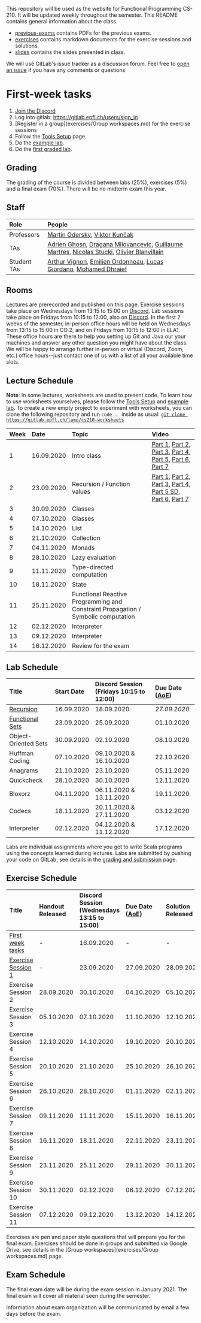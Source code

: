 This repository will be used as the website for Functional Programming CS-210. It will be updated weekly throughout the semester. This README contains general information about the class.

- [previous-exams](previous-exams) contains PDFs for the previous exams.
- [exercises](exercises) contains markdown documents for the exercise sessions and solutions.
- [slides](slides) contains the slides presented in class.

We will use GitLab's issue tracker as a discussion forum. Feel free to [open an issue](https://gitlab.epfl.ch/lamp/cs210/issues/new) if you have any comments or questions

# First-week tasks

1. [Join the Discord](https://discord.gg/8ud6UpE)
2. Log into gitlab: https://gitlab.epfl.ch/users/sign_in
3. [Register in a group](exercises/Group workspaces.md) for the exercise sessions
4. Follow the [Tools Setup](labs/tools-setup.md) page.
5. Do the [example lab](labs/example-lab.md).
6. Do the [first graded lab](labs/lab-1.md).

## Grading

The grading of the course is divided between labs (25%), exercises (5%) and a final exam (70%). There will be no midterm exam this year.

## Staff

| Role        | People |
| :---        | :--- |
| Professors  | [Martin Odersky](https://people.epfl.ch/martin.odersky), [Viktor Kunčak](https://people.epfl.ch/viktor.kuncak) |
| TAs         | [Adrien Ghosn](https://people.epfl.ch/adrien.ghosn), [Dragana Milovancevic](https://people.epfl.ch/dragana.milovancevic), [Guillaume Martres](https://people.epfl.ch/guillaume.martres), [Nicolas Stucki](https://people.epfl.ch/nicolas.stucki), [Olivier Blanvillain](https://people.epfl.ch/olivier.blanvillain) |
| Student TAs | [Arthur Vignon](https://people.epfl.ch/arthur.vignon), [Emilien Ordonneau](https://people.epfl.ch/emilien.ordonneau), [Lucas Giordano](https://people.epfl.ch/lucas.giordano), [Mohamed Dhraief](https://people.epfl.ch/mohamed.dhraief) |

## Rooms

Lectures are prerecorded and published on this page.
Exercise sessions take place on Wednesdays from 13:15 to 15:00 on [Discord](https://discord.gg/8ud6UpE).
Lab sessions take place on Fridays from 10:15 to 12:00, also on [Discord](https://discord.gg/8ud6UpE).
In the first 2 weeks of the semester, in-person office hours will be held on Wednesdays from 13:15 to 15:00 in CO 2, and on Fridays from 10:15 to 12:00 in ELA1.
These office hours are there to help you setting up Git and Java our your machines and answer any other question you might have about the class. We will be happy to arrange further in-person or virtual (Discord, Zoom, etc.) office hours--just contact one of us with a list of all your available time slots.

## Lecture Schedule

<!-- date -d "30/09/2019 364 days" +"%d.%m.%Y" -->

**Note**: In some lectures, worksheets are used to present code. To learn how to
use worksheets yourselves, please follow the [Tools
Setup](labs/tools-setup.md) and [example lab](labs/example-lab.md). To create a
new empty project to experiment with worksheets, you can clone the following
repository and run `code . ` inside as usual: [`git clone https://gitlab.epfl.ch/lamp/cs210-worksheets`](https://gitlab.epfl.ch/lamp/cs210-worksheets)

| Week | Date        | Topic                       | Video              |
| :--  | :--         | :--                         | :--                |
| 1    | 16.09.2020  | Intro class                 | [Part 1][Video 1.1.1], [Part 2][Video 1.1.2], [Part 3][Video 1.1.3], [Part 4][Video 1.1.4], [Part 5][Video 1.1.5], [Part 6][Video 1.1.6], [Part 7][Video 1.1.7] |
| 2    | 23.09.2020  | Recursion / Function values | [Part 1][Video 1.2.1], [Part 2][Video 1.2.2], [Part 3][Video 1.2.3], [Part 4][Video 1.2.4], [Part 5 SD][Video 1.2.5], [Part 6][Video 1.2.6], [Part 7][Video 1.2.7] |
| 3    | 30.09.2020  | Classes                     |                    |
| 4    | 07.10.2020  | Classes                     |                    |
| 5    | 14.10.2020  | List                        |                    |
| 6    | 21.10.2020  | Collection                  |                    |
| 7    | 04.11.2020  | Monads                      |                    |
| 8    | 28.10.2020  | Lazy evaluation             |                    |
| 9    | 11.11.2020  | Type-directed computation   |                    |
| 10   | 18.11.2020  | State                       |                    |
| 11   | 25.11.2020  | Functional Reactive Programming and Constraint Propagation / Symbolic computation |                    |
| 12   | 02.12.2020  | Interpreter                 |                    |
| 13   | 09.12.2020  | Interpreter                 |                    |
| 14   | 16.12.2020  | Review for the exam         |                    |

## Lab Schedule

| Title                             | Start Date | Discord Session (Fridays 10:15 to 12:00) | Due Date ([AoE](https://en.wikipedia.org/wiki/Anywhere_on_Earth)) |
| :--                               | :--        | :--                     | :--        |
| [Recursion](labs/lab-1.md)        | 16.09.2020 | 18.09.2020              | *27.09.2020* |
| [Functional Sets](labs/lab-2.md)  | 23.09.2020 | 25.09.2020              | 01.10.2020 |
| Object-Oriented Sets              | 30.09.2020 | 02.10.2020              | 08.10.2020 |
| Huffman Coding                    | 07.10.2020 | 09.10.2020 & 16.10.2020 | 22.10.2020 |
| Anagrams                          | 21.10.2020 | 23.10.2020              | 05.11.2020 |
| Quickcheck                        | 28.10.2020 | 30.10.2020              | 12.11.2020 |
| Bloxorz                           | 04.11.2020 | 06.11.2020 & 13.11.2020 | 19.11.2020 |
| Codecs                            | 18.11.2020 | 20.11.2020 & 27.11.2020 | 03.12.2020 |
| Interpreter                       | 02.12.2020 | 04.12.2020 & 11.12.2020 | 17.12.2020 |

Labs are individual assignments where you get to write Scala programs using the concepts learned during lectures.
Labs are submitted by pushing your code on GitLab, see details in the [grading and submission](labs/grading-and-submission.md) page.

## Exercise Schedule

| Title                                          | Handout Released | Discord Session (Wednesdays 13:15 to 15:00) | Due Date ([AoE](https://en.wikipedia.org/wiki/Anywhere_on_Earth)) | Solution Released |
| :--                                            | :--              | :--             | :--              | :--              |
| [First week tasks](#first-week-tasks)          | -                | 16.09.2020      | -                | -                |
| [Exercise Session 1](exercises/exercise-1.md)  | -                | 23.09.2020      | 27.09.2020       | 28.09.2020       |
| Exercise Session 2                             | 28.09.2020       | 30.10.2020      | 04.10.2020       | 05.10.2020       |
| Exercise Session 3                             | 05.10.2020       | 07.10.2020      | 11.10.2020       | 12.10.2020       |
| Exercise Session 4                             | 12.10.2020       | 14.10.2020      | 19.10.2020       | 20.10.2020       |
| Exercise Session 5                             | 20.10.2020       | 21.10.2020      | 25.10.2020       | 26.10.2020       |
| Exercise Session 6                             | 26.10.2020       | 28.10.2020      | 01.11.2020       | 02.11.2020       |
| Exercise Session 7                             | 09.11.2020       | 11.11.2020      | 15.11.2020       | 16.11.2020       |
| Exercise Session 8                             | 16.11.2020       | 18.11.2020      | 22.11.2020       | 23.11.2020       |
| Exercise Session 9                             | 23.11.2020       | 25.11.2020      | 29.11.2020       | 30.11.2020       |
| Exercise Session 10                            | 30.11.2020       | 02.12.2020      | 06.12.2020       | 07.12.2020       |
| Exercise Session 11                            | 07.12.2020       | 09.12.2020      | 13.12.2020       | 14.12.2020       |

Exercises are pen and paper style questions that will prepare you for the final exam.
Exercises should be done in groups and submitted via Google Drive, see details in the [Group workspaces](exercises/Group workspaces.md) page.

## Exam Schedule

The final exam date will be during the exam session in January 2021. The final exam will cover all material seen during the semester.

Information about exam organization will be communicated by email a few days before the exam.


[Video 1.1.1]: https://tube.switch.ch/videos/7ed71e65
[Video 1.1.2]: https://tube.switch.ch/videos/eefaaa33
[Video 1.1.3]: https://tube.switch.ch/videos/7ec55c9c
[Video 1.1.4]: https://tube.switch.ch/videos/f8abe6bf
[Video 1.1.5]: https://tube.switch.ch/videos/1f8d3205
[Video 1.1.6]: https://tube.switch.ch/videos/9274e0f4
[Video 1.1.7]: https://tube.switch.ch/videos/1843caa3
[Video 1.2.1]: https://tube.switch.ch/videos/646cfe4f
[Video 1.2.2]: https://tube.switch.ch/videos/9e573d2f
[Video 1.2.3]: https://tube.switch.ch/videos/0e2be793
[Video 1.2.4]: https://tube.switch.ch/videos/ddcbb43f
[Video 1.2.5]: https://tube.switch.ch/videos/0d237e5e
[Video 1.2.6]: https://tube.switch.ch/videos/6e8643cf
[Video 1.2.7]: https://tube.switch.ch/videos/dc82606b

[Video 1.1.1 back]: https://drive.google.com/file/d/1Gtz9IDWZ7aObqtsgFk7QcMkci4bKD74v/view?usp=sharing
[Video 1.1.2 back]: https://drive.google.com/file/d/1nXKcpOkXTuRtuSJcf6_E1_MSbkaaPPpm/view?usp=sharing
[Video 1.1.3 back]: https://drive.google.com/file/d/1ePJ_h7XwEcK899OWoer6Vpi4k2VQWUv4/view?usp=sharing
[Video 1.1.4 back]: https://drive.google.com/file/d/1Ud0eI2GvTMlfNBLo60ADlv6KrZygD7UX/view?usp=sharing
[Video 1.1.5 back]: https://drive.google.com/file/d/1tEU_dGRRVEHJH3magWhDSKEsW4ADOBw1/view?usp=sharing
[Video 1.1.6 back]: https://drive.google.com/file/d/1ARKcSilynOTBssFEvQ-MFc7RgKtVfqha/view?usp=sharing
[Video 1.1.7 back]: https://drive.google.com/file/d/1jbHxp5go47XBxolfGQjD7zs9fb-1sKky/view?usp=sharing

